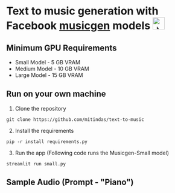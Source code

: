# Text to music generation with Facebook [musicgen](https://github.com/facebookresearch/audiocraft/blob/main/docs/MUSICGEN.md) models <img src="https://fonts.gstatic.com/s/e/notoemoji/latest/1f3b6/512.gif" alt="🎶" width="32" height="32"> 
## Minimum GPU Requirements
 - Small Model - 5 GB VRAM
 - Medium Model - 10 GB VRAM
 - Large Model - 15 GB VRAM
## Run on your own machine
1. Clone the repository
```shell
git clone https://github.com/mitindas/text-to-music
```
2. Install the requirements
```shell
pip -r install requirements.py
```
3. Run the app (Following code runs the Musicgen-Small model)
```shell
streamlit run small.py
```
## Sample Audio (Prompt - "Piano")



